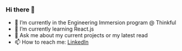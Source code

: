 ### Hi there 👋


- 🔭 I’m currently in the Engineering Immersion program @ Thinkful
- 🌱 I’m currently learning React.js
- 💬 Ask me about my current projects or my latest read
- 📫 How to reach me: [LinkedIn](https://www.linkedin.com/in/kyrapalmer/) 

